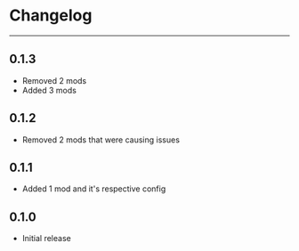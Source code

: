 <!-- markdownlint-disable MD033 -->
# Changelog

---

## 0.1.3

- Removed 2 mods
- Added 3 mods

## 0.1.2

- Removed 2 mods that were causing issues

## 0.1.1

- Added 1 mod and it's respective config

## 0.1.0

- Initial release
